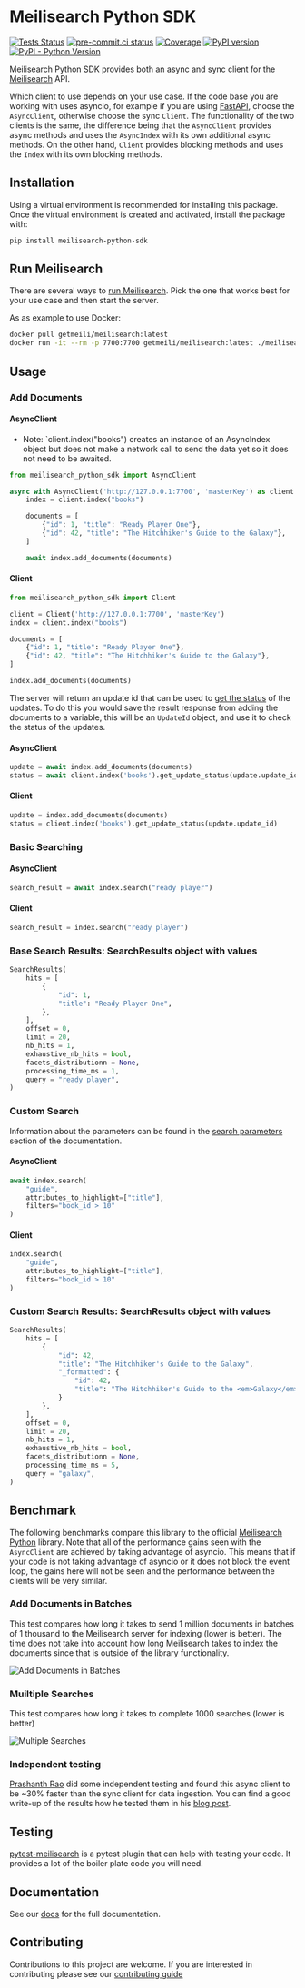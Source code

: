 # Meilisearch Python SDK

[![Tests Status](https://github.com/sanders41/meilisearch-python-sdk/actions/workflows/testing.yml/badge.svg?branch=main&event=push)](https://github.com/sanders41/meilisearch-python-sdk/actions?query=workflow%3ATesting+branch%3Amain+event%3Apush)
[![pre-commit.ci status](https://results.pre-commit.ci/badge/github/sanders41/meilisearch-python-sdk/main.svg)](https://results.pre-commit.ci/latest/github/sanders41/meilisearch-python-sdk/main)
[![Coverage](https://codecov.io/github/sanders41/meilisearch-python-sdk/coverage.svg?branch=main)](https://codecov.io/gh/sanders41/meilisearch-python-sdk)
[![PyPI version](https://badge.fury.io/py/meilisearch-python-sdk.svg)](https://badge.fury.io/py/meilisearch-python-sdk)
[![PyPI - Python Version](https://img.shields.io/pypi/pyversions/meilisearch-python-sdk?color=5cc141)](https://github.com/sanders41/meilisearch-python-sdk)

Meilisearch Python SDK provides both an async and sync client for the
[Meilisearch](https://github.com/meilisearch/meilisearch) API.

Which client to use depends on your use case. If the code base you are working with uses asyncio,
for example if you are using [FastAPI](https://fastapi.tiangolo.com/), choose the `AsyncClient`,
otherwise choose the sync `Client`. The functionality of the two clients is the same, the difference
being that the `AsyncClient` provides async methods and uses the `AsyncIndex` with its own
additional async methods. On the other hand, `Client` provides blocking methods and uses the `Index`
with its own blocking methods.

## Installation

Using a virtual environment is recommended for installing this package. Once the virtual
environment is created and activated, install the package with:

```sh
pip install meilisearch-python-sdk
```

## Run Meilisearch

There are several ways to
[run Meilisearch](https://www.meilisearch.com/docs/learn/getting_started/installation).
Pick the one that works best for your use case and then start the server.

As as example to use Docker:

```sh
docker pull getmeili/meilisearch:latest
docker run -it --rm -p 7700:7700 getmeili/meilisearch:latest ./meilisearch --master-key=masterKey
```

## Usage

### Add Documents

#### AsyncClient

- Note: `client.index("books") creates an instance of an AsyncIndex object but does not make a
  network call to send the data yet so it does not need to be awaited.

```py
from meilisearch_python_sdk import AsyncClient

async with AsyncClient('http://127.0.0.1:7700', 'masterKey') as client:
    index = client.index("books")

    documents = [
        {"id": 1, "title": "Ready Player One"},
        {"id": 42, "title": "The Hitchhiker's Guide to the Galaxy"},
    ]

    await index.add_documents(documents)
```

#### Client

```py
from meilisearch_python_sdk import Client

client = Client('http://127.0.0.1:7700', 'masterKey')
index = client.index("books")

documents = [
    {"id": 1, "title": "Ready Player One"},
    {"id": 42, "title": "The Hitchhiker's Guide to the Galaxy"},
]

index.add_documents(documents)
```

The server will return an update id that can be used to
[get the status](https://www.meilisearch.com/docs/reference/api/tasks#status)
of the updates. To do this you would save the result response from adding the documents to a
variable, this will be an `UpdateId` object, and use it to check the status of the updates.

#### AsyncClient

```py
update = await index.add_documents(documents)
status = await client.index('books').get_update_status(update.update_id)
```

#### Client

```py
update = index.add_documents(documents)
status = client.index('books').get_update_status(update.update_id)
```

### Basic Searching

#### AsyncClient

```py
search_result = await index.search("ready player")
```

#### Client

```py
search_result = index.search("ready player")
```

### Base Search Results: SearchResults object with values

```py
SearchResults(
    hits = [
        {
            "id": 1,
            "title": "Ready Player One",
        },
    ],
    offset = 0,
    limit = 20,
    nb_hits = 1,
    exhaustive_nb_hits = bool,
    facets_distributionn = None,
    processing_time_ms = 1,
    query = "ready player",
)
```

### Custom Search

Information about the parameters can be found in the
[search parameters](https://docs.meilisearch.com/reference/features/search_parameters.html) section
of the documentation.

#### AsyncClient

```py
await index.search(
    "guide",
    attributes_to_highlight=["title"],
    filters="book_id > 10"
)
```

#### Client

```py
index.search(
    "guide",
    attributes_to_highlight=["title"],
    filters="book_id > 10"
)
```

### Custom Search Results: SearchResults object with values

```py
SearchResults(
    hits = [
        {
            "id": 42,
            "title": "The Hitchhiker's Guide to the Galaxy",
            "_formatted": {
                "id": 42,
                "title": "The Hitchhiker's Guide to the <em>Galaxy</em>"
            }
        },
    ],
    offset = 0,
    limit = 20,
    nb_hits = 1,
    exhaustive_nb_hits = bool,
    facets_distributionn = None,
    processing_time_ms = 5,
    query = "galaxy",
)
```

## Benchmark

The following benchmarks compare this library to the official
[Meilisearch Python](https://github.com/meilisearch/meilisearch-python) library. Note that all
of the performance gains seen with the `AsyncClient` are achieved by taking advantage of asyncio.
This means that if your code is not taking advantage of asyncio or it does not block the event loop,
the gains here will not be seen and the performance between the clients will be very similar.

### Add Documents in Batches

This test compares how long it takes to send 1 million documents in batches of 1 thousand to the
Meilisearch server for indexing (lower is better). The time does not take into account how long
Meilisearch takes to index the documents since that is outside of the library functionality.

![Add Documents in Batches](https://raw.githubusercontent.com/sanders41/meilisearch-python-sdk/main/assets/add_in_batches.png)

### Muiltiple Searches

This test compares how long it takes to complete 1000 searches (lower is better)

![Multiple Searches](https://raw.githubusercontent.com/sanders41/meilisearch-python-sdk/main/assets/searches.png)

### Independent testing

[Prashanth Rao](https://github.com/prrao87) did some independent testing and found this async client
to be ~30% faster than the sync client for data ingestion. You can find a good write-up of the
results how he tested them in his [blog post](https://thedataquarry.com/posts/meilisearch-async/).

## Testing

[pytest-meilisearch](https://github.com/sanders41/pytest-meilisearch) is a pytest plugin that can
help with testing your code. It provides a lot of the boiler plate code you will need.

## Documentation

See our [docs](https://meilisearch-python-sdk.paulsanders.dev) for the full documentation.

## Contributing

Contributions to this project are welcome. If you are interested in contributing please see our
[contributing guide](CONTRIBUTING.md)
